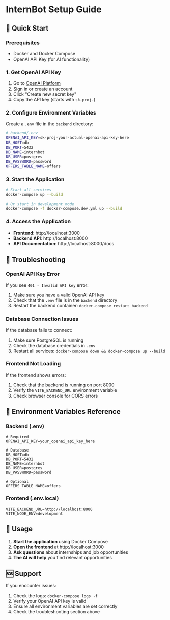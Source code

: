 # InternBot Setup Guide

## 🚀 Quick Start

### Prerequisites
- Docker and Docker Compose
- OpenAI API Key (for AI functionality)

### 1. Get OpenAI API Key

1. Go to [OpenAI Platform](https://platform.openai.com/account/api-keys)
2. Sign in or create an account
3. Click "Create new secret key"
4. Copy the API key (starts with `sk-proj-`)

### 2. Configure Environment Variables

Create a `.env` file in the `backend` directory:

```bash
# backend/.env
OPENAI_API_KEY=sk-proj-your-actual-openai-api-key-here
DB_HOST=db
DB_PORT=5432
DB_NAME=internbot
DB_USER=postgres
DB_PASSWORD=password
OFFERS_TABLE_NAME=offers
```

### 3. Start the Application

```bash
# Start all services
docker-compose up --build

# Or start in development mode
docker-compose -f docker-compose.dev.yml up --build
```

### 4. Access the Application

- **Frontend**: http://localhost:3000
- **Backend API**: http://localhost:8000
- **API Documentation**: http://localhost:8000/docs

## 🔧 Troubleshooting

### OpenAI API Key Error
If you see `401 - Invalid API key` error:
1. Make sure you have a valid OpenAI API key
2. Check that the `.env` file is in the `backend` directory
3. Restart the backend container: `docker-compose restart backend`

### Database Connection Issues
If the database fails to connect:
1. Make sure PostgreSQL is running
2. Check the database credentials in `.env`
3. Restart all services: `docker-compose down && docker-compose up --build`

### Frontend Not Loading
If the frontend shows errors:
1. Check that the backend is running on port 8000
2. Verify the `VITE_BACKEND_URL` environment variable
3. Check browser console for CORS errors

## 📝 Environment Variables Reference

### Backend (.env)
```env
# Required
OPENAI_API_KEY=your_openai_api_key_here

# Database
DB_HOST=db
DB_PORT=5432
DB_NAME=internbot
DB_USER=postgres
DB_PASSWORD=password

# Optional
OFFERS_TABLE_NAME=offers
```

### Frontend (.env.local)
```env
VITE_BACKEND_URL=http://localhost:8000
VITE_NODE_ENV=development
```

## 🎯 Usage

1. **Start the application** using Docker Compose
2. **Open the frontend** at http://localhost:3000
3. **Ask questions** about internships and job opportunities
4. **The AI will help** you find relevant opportunities

## 🆘 Support

If you encounter issues:
1. Check the logs: `docker-compose logs -f`
2. Verify your OpenAI API key is valid
3. Ensure all environment variables are set correctly
4. Check the troubleshooting section above
